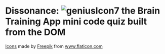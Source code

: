 # Dissonance: ![geniusIcon7](https://user-images.githubusercontent.com/62162419/129671732-d5b2f2ef-4140-4802-9f57-f1bf66ba3695.png) the Brain Training App mini code quiz built from the DOM
[<div>Icons](url) made by <a href="https://www.freepik.com" title="Freepik">Freepik</a> from <a href="https://www.flaticon.com/" title="Flaticon">www.flaticon.com</a></div>
[](url)
